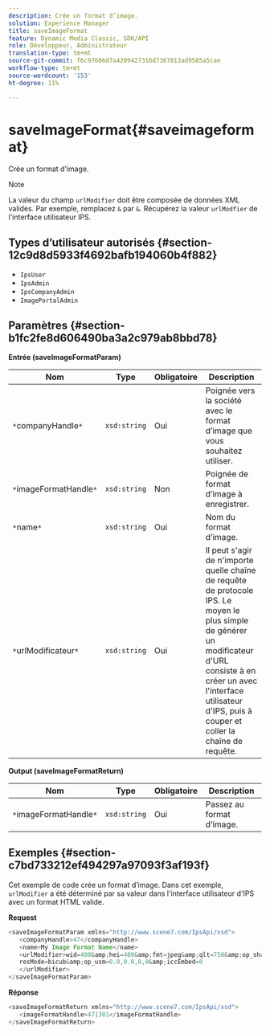 ```yaml
---
description: Crée un format d’image.
solution: Experience Manager
title: saveImageFormat
feature: Dynamic Media Classic, SDK/API
role: Développeur, Administrateur
translation-type: tm+mt
source-git-commit: f6c97606d7a4209427316d7367013ad9585a5cae
workflow-type: tm+mt
source-wordcount: '153'
ht-degree: 11%

---
```



# saveImageFormat{#saveimageformat}

Crée un format d’image.

>[!NOTE]
>
>La valeur du champ `urlModifier` doit être composée de données XML valides. Par exemple, remplacez `&` par `&`. Récupérez la valeur `urlModfier` de l&#39;interface utilisateur IPS.

## Types d’utilisateur autorisés {#section-12c9d8d5933f4692bafb194060b4f882}

* `IpsUser`
* `IpsAdmin`
* `IpsCompanyAdmin`
* `ImagePortalAdmin`

## Paramètres {#section-b1fc2fe8d606490ba3a2c979ab8bbd78}

**Entrée (saveImageFormatParam)**

| Nom | Type | Obligatoire | Description |
|---|---|---|---|
| `*`companyHandle`*` | `xsd:string` | Oui | Poignée vers la société avec le format d’image que vous souhaitez utiliser. |
| `*`imageFormatHandle`*` | `xsd:string` | Non | Poignée de format d’image à enregistrer. |
| `*`name`*` | `xsd:string` | Oui | Nom du format d’image. |
| `*`urlModificateur`*` | `xsd:string` | Oui | Il peut s&#39;agir de n&#39;importe quelle chaîne de requête de protocole IPS. Le moyen le plus simple de générer un modificateur d&#39;URL consiste à en créer un avec l&#39;interface utilisateur d&#39;IPS, puis à couper et coller la chaîne de requête. |

**Output (saveImageFormatReturn)**

| Nom | Type | Obligatoire | Description |
|---|---|---|---|
| `*`imageFormatHandle`*` | `xsd:string` | Oui | Passez au format d’image. |

## Exemples {#section-c7bd733212ef494297a97093f3af193f}

Cet exemple de code crée un format d’image. Dans cet exemple, `urlModifier` a été déterminé par sa valeur dans l&#39;interface utilisateur d&#39;IPS avec un format HTML valide.

**Request**

```java
<saveImageFormatParam xmlns="http://www.scene7.com/IpsApi/xsd"> 
   <companyHandle>47</companyHandle> 
   <name>My Image Format Name</name> 
   <urlModifier>wid=400&amp;hei=400&amp;fmt=jpeg&amp;qlt=750&amp;op_sharpen=0&amp; 
   resMode=bicub&amp;op_usm=0.0,0.0,0,0&amp;iccEmbed=0 
   </urlModifier> 
</saveImageFormatParam>
```

**Réponse**

```java
<saveImageFormatReturn xmlns="http://www.scene7.com/IpsApi/xsd"> 
   <imageFormatHandle>47|301</imageFormatHandle> 
</saveImageFormatReturn>
```

